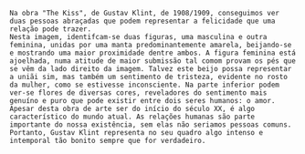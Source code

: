 	Na obra "The Kiss", de Gustav Klint, de 1908/1909, conseguimos ver duas pessoas abraçadas que podem representar a felicidade que uma relação pode trazer.
	Nesta imagem, identifcam-se duas figuras, uma masculina e outra feminina, unidas por uma manta predominantemente amarela, beijando-se e mostrando uma maior proximidade dentre ambos. A figura feminina está ajoelhada, numa atitude de maior submissão tal comom provam os pés que se vêm da lado direito da imagem. Talvez este beijo possa representar a uniãi sim, mas também um sentimento de tristeza, evidente no rosto da mulher, como se estivesse inconsciente. Na parte inferior podem ver-se flores de diversas cores, reveladores do sentimento mais genuíno e puro que pode existir entre dois seres humanos: o amor.
	Apesar desta obra de arte ser do início do século XX, é algo característico do mundo atual. As relações humanas são parte importante do nossa existência, sem elas não seriamos pessoas comuns. 
	Portanto, Gustav Klint representa no seu quadro algo intenso e intemporal tão bonito sempre que for verdadeiro.